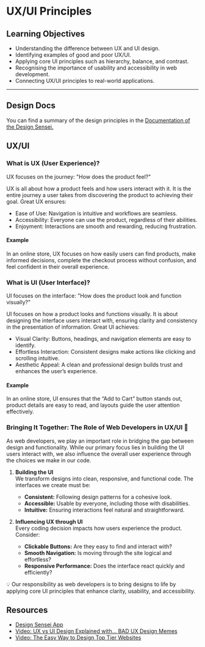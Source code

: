 # UX/UI Principles

## Learning Objectives

- Understanding the difference between UX and UI design.
- Identifying examples of good and poor UX/UI.
- Applying core UI principles such as hierarchy, balance, and contrast.
- Recognising the importance of usability and accessibility in web development.
- Connecting UX/UI principles to real-world applications.

---

## Design Docs

You can find a summary of the design principles in the [Documentation of the Design Sensei.](https://web-design-sensei.vercel.app/documentation)

## UX/UI

### What is UX (User Experience)?

UX focuses on the journey: "How does the product feel?"

UX is all about how a product feels and how users interact with it. It is the entire journey a user takes from discovering the product to achieving their goal. Great UX ensures:

- Ease of Use: Navigation is intuitive and workflows are seamless.
- Accessibility: Everyone can use the product, regardless of their abilities.
- Enjoyment: Interactions are smooth and rewarding, reducing frustration.

#### Example

In an online store, UX focuses on how easily users can find products, make informed decisions, complete the checkout process without confusion, and feel confident in their overall experience.

### What is UI (User Interface)?

UI focuses on the interface: "How does the product look and function visually?"

UI focuses on how a product looks and functions visually. It is about designing the interface users interact with, ensuring clarity and consistency in the presentation of information. Great UI achieves:

- Visual Clarity: Buttons, headings, and navigation elements are easy to identify.
- Effortless Interaction: Consistent designs make actions like clicking and scrolling intuitive.
- Aesthetic Appeal: A clean and professional design builds trust and enhances the user’s experience.

#### Example

In an online store, UI ensures that the “Add to Cart” button stands out, product details are easy to read, and layouts guide the user attention effectively.

### Bringing It Together: The Role of Web Developers in UX/UI 🤝

As web developers, we play an important role in bridging the gap between design and functionality. While our primary focus lies in building the UI users interact with, we also influence the overall user experience through the choices we make in our code.

1. **Building the UI**  
   We transform designs into clean, responsive, and functional code. The interfaces we create must be:

   - **Consistent:** Following design patterns for a cohesive look.
   - **Accessible:** Usable by everyone, including those with disabilities.
   - **Intuitive:** Ensuring interactions feel natural and straightforward.

2. **Influencing UX through UI**  
   Every coding decision impacts how users experience the product. Consider:
   - **Clickable Buttons:** Are they easy to find and interact with?
   - **Smooth Navigation:** Is moving through the site logical and effortless?
   - **Responsive Performance:** Does the interface react quickly and efficiently?

💡 Our responsibility as web developers is to bring designs to life by applying core UI principles that enhance clarity, usability, and accessibility.

## Resources

- [Design Sensei App](https://www.web-design-sensei.vercel.app)
- [Video: UX vs UI Design Explained with... BAD UX Design Memes](https://www.youtube.com/watch?v=6chQ6JZpvTQ)
- [Video: The Easy Way to Design Top Tier Websites](https://www.youtube.com/watch?v=qyomWr_C_jA)
